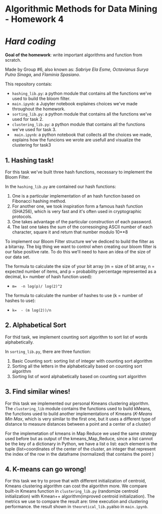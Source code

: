 # Algorithmic Methods for Data Mining - Homework 4
# *Hard coding*
**Goal of the homework**: write important algorithms and function from scratch.

Made by Group #6, also known as: *Sabriye Ela Esme, Octavianus Surya Putra 
Sinaga*, and *Flaminia Spasiano*.

This repository contais:
* `hashing_lib.py`: a python module that contains all the functions we've used to build the bloom filter.
* `main.ipynb`: a Jupyter notebook explaines choices we've made throughout the homework. 
* `sorting_lib.py`: a python module that contains all the functions we've used for task 2.
* `clustering_lib.py`: a python module that contains all the functions we've used for task 3.
* ` main.ipynb`: a python notebook that collects all the choices we made, explains how the funcions we wrote are usefull and visualize the clustering for task3

## 1. Hashing task!
For this task we've built three hash functions, necessary to implement the Bloom Filter. 

In the `hashing_lib.py` are contained our hash functions: 
1. One is a particular implementation of an hash function based on Fibonacci hashing method.
2. For another one, we took inspiration form a famous hash function (SHA256), which is very fast and it's often used in cryptographic protocols.
3. One takes advantage of the particular construction of each password.
4. The last one takes the sum of the corresoinging ASCII number of each character, square it and return that number modulo 10**8

To implement our Bloom Filter structure we've dediced to build the filter as a bitarray. The big thing we want to control when creating our bloom filter is our false positive rate. To do this we'll need to have an idea of the size of our data set.

The formula to calculate the size of your bit array (m = size of bit array, n = expected number of items, and p = probability percentage represented as a decimal, k= number of hash function used):
* `m=  -n log(p)/ log(2)^2 `

The formula to calculate the number of hashes to use (k = number of hashes to use):
* `k=  - (m log(2))/n `


## 2. Alphabetical Sort
For thid task, we implement counting sort algorithm to sort list of words alphabetically.

In `sorting_lib.py`, there are three function:
1. Basic Counting sort: sorting list of integer with counting sort algorithm
2. Sorting all the letters in the alphabetically based on counting sort algorithm
3. Sorting list of word alphabetically based on counting sort algorithm

## 3. Find similar wines!
For this task we implemented our personal Kmeans clustering algorithm. The `clustering_lib` module contains the functions used to build kMeans, the functions used to build another implementations of Kmeans (*K-Means Min Max*, which is very similar to the first one, but it uses a different type of distance to measure distances between a point and a center of a cluster)

For the implemetation of kmeans in Map Reduce we used the same strategy used before but as output of the kmeans_Map_Reduce, since a list cannot be the key of a dictionary in Python, we have a list o list: each element is the tuple (list=coordinates of the center of the cluster, an integer that represent the index of the row in the  dataframe (normalized) that contains the point )

## 4. K-means can go wrong!
For this task we try to prove that with different initialization of centroid, Kmeans clustering algorithm can cost the algorithm more. We compare built-in Kmeans function in `clustering_lib.py` (randomize centroid initialization) with Kmean++ algorithm(improved centroid initialization). The metrics we use to compare the result are: time execution and clustering performance. the result shown in `theoretical_lib.py`also in `main.ipynb`.
